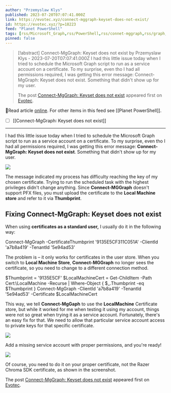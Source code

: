 ```yaml
---
author: "Przemyslaw Klys"
published: 2023-07-20T07:07:41.000Z
link: https://evotec.xyz/connect-mggraph-keyset-does-not-exist/
id: https://evotec.xyz/?p=18223
feed: "Planet PowerShell"
tags: [rss/Microsoft_Graph,rss/PowerShell,rss/connet-mggraph,rss/graph,rss/graph-sdk,rss/microsoft_graph,rss/powershell]
pinned: false
---
```

> [!abstract] Connect-MgGraph: Keyset does not exist by Przemyslaw Klys - 2023-07-20T07:07:41.000Z
> I had this little issue today when I tried to schedule the Microsoft Graph script to run as a service account on a certificate. To my surprise, even tho I had all permissions required, I was getting this error message: Connect-MgGraph: Keyset does not exist. Something that didn't show up for my user.
> 
> The post [Connect-MgGraph: Keyset does not exist](https://evotec.xyz/connect-mggraph-keyset-does-not-exist/) appeared first on [Evotec](https://evotec.xyz).

🔗Read article [online](https://evotec.xyz/connect-mggraph-keyset-does-not-exist/). For other items in this feed see [[Planet PowerShell]].

- [ ] [[Connect-MgGraph꞉ Keyset does not exist]]
- - -
I had this little issue today when I tried to schedule the Microsoft Graph script to run as a service account on a certificate. To my surprise, even tho I had all permissions required, I was getting this error message: **Connect-MgGraph: Keyset does not exist**. Something that didn't show up for my user.

![](https://evotec.xyz/wp-content/uploads/2023/07/img_64b7a2ae8d8dd.png)

The message indicated my process has difficulty reaching the key of my chosen certificate. Trying to run the scheduled task with the highest privileges didn't change anything. Since **Connect-MGGraph** doesn't support PFX files, you must upload the certificate to the **Local Machine store** and refer to it via **Thumbprint**.

## Fixing Connect-MgGraph: Keyset does not exist

When using **certificates as a standard user,** I usually do it in the following way:

Connect-MgGraph -CertificateThumbprint '9135E5CF311C051A' -ClientId 'a7b8a419' -TenantId '5e94ad53'

The problem is – it only works for certificates in the user store. When you switch to **Local Machine Store**, **Connect-MGGraph** no longer sees the certificate, so you need to change to a different connection method.

$Thumbprint = '9135E5CF'
$LocalMachineCert = Get-ChildItem -Path Cert:\LocalMachine -Recurse | Where-Object { $_.Thumbprint -eq $Thumbprint }
Connect-MgGraph -ClientId 'a7b8a419' -TenantId '5e94ad53' -Certificate $LocalMachineCert

This way, we tell **Connect-MgGaph** to use the **LocalMachine** Certificate store, but while it worked for me when testing it using my account, things were not so great when trying it as a service account. Fortunately, there's an easy fix for that. We need to allow that particular service account access to private keys for that specific certificate.

[![](https://evotec.xyz/wp-content/uploads/2023/07/img_64b7b44f1057e.png)](https://evotec.xyz/wp-content/uploads/2023/07/img_64b7b44f1057e.png)

Add a missing service account with proper permissions, and you're ready!

[![](https://evotec.xyz/wp-content/uploads/2023/07/img_64b7b47b6fc39.png)](https://evotec.xyz/wp-content/uploads/2023/07/img_64b7b47b6fc39.png)

Of course, you need to do it on your proper certificate, not the Razer Chroma SDK certificate, as shown in the screenshot.

The post [Connect-MgGraph: Keyset does not exist](https://evotec.xyz/connect-mggraph-keyset-does-not-exist/) appeared first on [Evotec](https://evotec.xyz).
